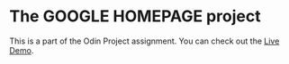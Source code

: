 
# The GOOGLE HOMEPAGE project 

This is a part of the Odin Project assignment.
You can check out the [Live Demo](https://tudaays.github.io/google-homepage). 